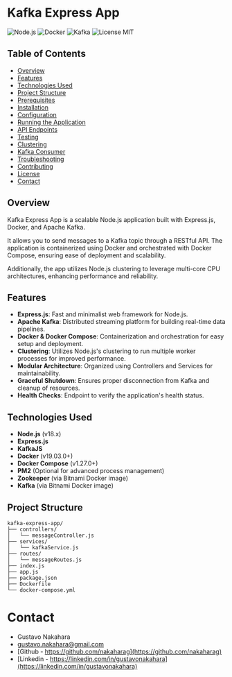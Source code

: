 # Kafka Express App

![Node.js](https://img.shields.io/badge/Node.js-v18.x-brightgreen)
![Docker](https://img.shields.io/badge/Docker-19.03.0-blue)
![Kafka](https://img.shields.io/badge/Kafka-2.8.0-blue)
![License MIT](https://img.shields.io/badge/License-MIT-yellow)

## Table of Contents

- [Overview](#overview)
- [Features](#features)
- [Technologies Used](#technologies-used)
- [Project Structure](#project-structure)
- [Prerequisites](#prerequisites)
- [Installation](#installation)
- [Configuration](#configuration)
- [Running the Application](#running-the-application)
- [API Endpoints](#api-endpoints)
- [Testing](#testing)
- [Clustering](#clustering)
- [Kafka Consumer](#kafka-consumer)
- [Troubleshooting](#troubleshooting)
- [Contributing](#contributing)
- [License](#license)
- [Contact](#contact)

## Overview

Kafka Express App is a scalable Node.js application built with Express.js, Docker, and Apache Kafka. 

It allows you to send messages to a Kafka topic through a RESTful API. The application is containerized using Docker and orchestrated with Docker Compose, ensuring ease of deployment and scalability. 

Additionally, the app utilizes Node.js clustering to leverage multi-core CPU architectures, enhancing performance and reliability.

## Features

- **Express.js**: Fast and minimalist web framework for Node.js.
- **Apache Kafka**: Distributed streaming platform for building real-time data pipelines.
- **Docker & Docker Compose**: Containerization and orchestration for easy setup and deployment.
- **Clustering**: Utilizes Node.js's clustering to run multiple worker processes for improved performance.
- **Modular Architecture**: Organized using Controllers and Services for maintainability.
- **Graceful Shutdown**: Ensures proper disconnection from Kafka and cleanup of resources.
- **Health Checks**: Endpoint to verify the application's health status.

## Technologies Used

- **Node.js** (v18.x)
- **Express.js**
- **KafkaJS**
- **Docker** (v19.03.0+)
- **Docker Compose** (v1.27.0+)
- **PM2** (Optional for advanced process management)
- **Zookeeper** (via Bitnami Docker image)
- **Kafka** (via Bitnami Docker image)

## Project Structure

    kafka-express-app/
    ├── controllers/
    │   └── messageController.js
    ├── services/
    │   └── kafkaService.js
    ├── routes/
    │   └── messageRoutes.js
    ├── index.js
    ├── app.js
    ├── package.json
    ├── Dockerfile
    └── docker-compose.yml

# Contact
- Gustavo Nakahara
- gustavo.nakahara@gmail.com
- [Github - https://github.com/nakaharag](https://github.com/nakaharag)
- [Linkedin - https://linkedin.com/in/gustavonakahara](https://linkedin.com/in/gustavonakahara)
